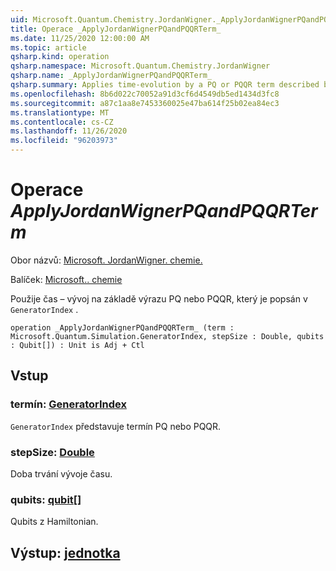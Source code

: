 ```yaml
---
uid: Microsoft.Quantum.Chemistry.JordanWigner._ApplyJordanWignerPQandPQQRTerm_
title: Operace _ApplyJordanWignerPQandPQQRTerm_
ms.date: 11/25/2020 12:00:00 AM
ms.topic: article
qsharp.kind: operation
qsharp.namespace: Microsoft.Quantum.Chemistry.JordanWigner
qsharp.name: _ApplyJordanWignerPQandPQQRTerm_
qsharp.summary: Applies time-evolution by a PQ or PQQR term described by a `GeneratorIndex`.
ms.openlocfilehash: 8b6d022c70052a91d3cf6d4549db5ed1434d3fc8
ms.sourcegitcommit: a87c1aa8e7453360025e47ba614f25b02ea84ec3
ms.translationtype: MT
ms.contentlocale: cs-CZ
ms.lasthandoff: 11/26/2020
ms.locfileid: "96203973"
---
```

# <a name="_applyjordanwignerpqandpqqrterm_-operation"></a>Operace _ApplyJordanWignerPQandPQQRTerm_

Obor názvů: [Microsoft. JordanWigner. chemie.](xref:Microsoft.Quantum.Chemistry.JordanWigner)

Balíček: [Microsoft.. chemie](https://nuget.org/packages/Microsoft.Quantum.Chemistry)


Použije čas – vývoj na základě výrazu PQ nebo PQQR, který je popsán v `GeneratorIndex` .

```qsharp
operation _ApplyJordanWignerPQandPQQRTerm_ (term : Microsoft.Quantum.Simulation.GeneratorIndex, stepSize : Double, qubits : Qubit[]) : Unit is Adj + Ctl
```


## <a name="input"></a>Vstup

### <a name="term--generatorindex"></a>termín: [GeneratorIndex](xref:Microsoft.Quantum.Simulation.GeneratorIndex)

`GeneratorIndex` představuje termín PQ nebo PQQR.


### <a name="stepsize--double"></a>stepSize: [Double](xref:microsoft.quantum.lang-ref.double)

Doba trvání vývoje času.


### <a name="qubits--qubit"></a>qubits: [qubit](xref:microsoft.quantum.lang-ref.qubit)[]

Qubits z Hamiltonian.



## <a name="output--unit"></a>Výstup: [jednotka](xref:microsoft.quantum.lang-ref.unit)

